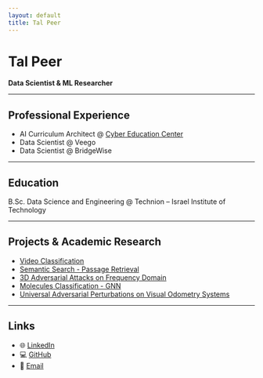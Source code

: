 ```yaml
---
layout: default
title: Tal Peer
---
```


<div class="intro">
  <h1>Tal Peer</h1>
  <p><strong>Data Scientist & ML Researcher</strong></p>
</div>

---
## Professional Experience

- AI Curriculum Architect @ [Cyber Education Center](https://cyber.org.il/about-us-eng/)
- Data Scientist @ Veego
- Data Scientist @ BridgeWise

---

## Education

<p> B.Sc. Data Science and Engineering @ Technion – Israel Institute of Technology </p>

---

## Projects & Academic Research

- [Video Classification](https://github.com/TalPeer9/VideoClassification)
- [Semantic Search - Passage Retrieval](https://github.com/TalPeer9/PassageRetrieval)
- [3D Adversarial Attacks on Frequency Domain](https://github.com/TalPeer9/3DAttackOnFrequency/blob/main/3D_attack_on_frequency.pdf)
- [Molecules Classification - GNN](https://github.com/TalPeer9/MolecularGNN/tree/main)
- [Universal Adversarial Perturbations on Visual Odometry Systems](https://github.com/TalPeer9/AdversarialPerturbations_VisualOdometrySystems)

---

## Links
- 🌐 [LinkedIn](https://www.linkedin.com/in/tal-p-782117228)
- 💻 [GitHub](https://github.com/TalPeer9)
- 📧 [Email](mailto:talbdu@gmail.com)
